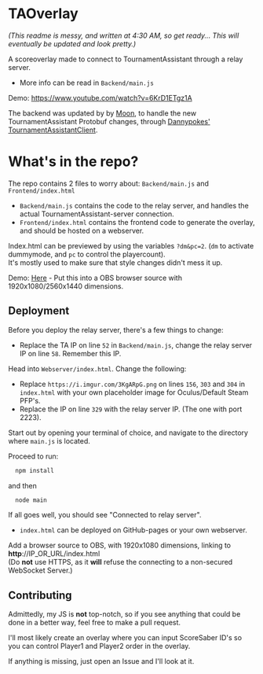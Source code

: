 # TAOverlay
*(This readme is messy, and written at 4:30 AM, so get ready... This will eventually be updated and look pretty.)*

A scoreoverlay made to connect to TournamentAssistant through a relay server.  

- More info can be read in `Backend/main.js`

Demo: https://www.youtube.com/watch?v=6KrD1ETgz1A

The backend was updated by by [Moon](https://github.com/MatrikMoon), to handle the new TournamentAssistant Protobuf changes, through [Dannypokes'](https://github.com/Dannypoke03) [TournamentAssistantClient](https://github.com/Dannypoke03/TournamentAssistantClient).

# What's in the repo?
The repo contains 2 files to worry about: `Backend/main.js` and `Frontend/index.html`  

- `Backend/main.js` contains the code to the relay server, and handles the actual TournamentAssistant-server connection.
- `Frontend/index.html` contains the frontend code to generate the overlay, and should be hosted on a webserver.

Index.html can be previewed by using the variables `?dm&pc=2`. (`dm` to activate dummymode, and `pc` to control the playercount).  
It's mostly used to make sure that style changes didn't mess it up.

Demo: [Here](http://danesaber.cc/TA/taoverlay1v1.html?dm&pc=2) - Put this into a OBS browser source with 1920x1080/2560x1440 dimensions.
## Deployment
Before you deploy the relay server, there's a few things to change:

- Replace the TA IP on line `52` in `Backend/main.js`, change the relay server IP on line `58`. Remember this IP.

Head into `Webserver/index.html`.
Change the following:
- Replace `https://i.imgur.com/3KgARpG.png` on lines `156`, `303` and `304` in `index.html` with your own placeholder image for Oculus/Default Steam PFP's.
- Replace the IP on line `329` with the relay server IP. (The one with port 2223).

Start out by opening your terminal of choice, and navigate to the directory where `main.js` is located.

Proceed to run:
```bash
  npm install
```
and then
```bash
  node main
```

If all goes well, you should see "Connected to relay server".

- `index.html` can be deployed on GitHub-pages or your own webserver. 

Add a browser source to OBS, with 1920x1080 dimensions, linking to **http**://IP_OR_URL/index.html  
(Do **not** use HTTPS, as it **will** refuse the connecting to a non-secured WebSocket Server.)


## Contributing

Admittedly, my JS is **not** top-notch, so if you see anything that could be done in a better way, feel free to make a pull request.

I'll most likely create an overlay where you can input ScoreSaber ID's so you can control Player1 and Player2 order in the overlay. 
 
If anything is missing, just open an Issue and I'll look at it.
